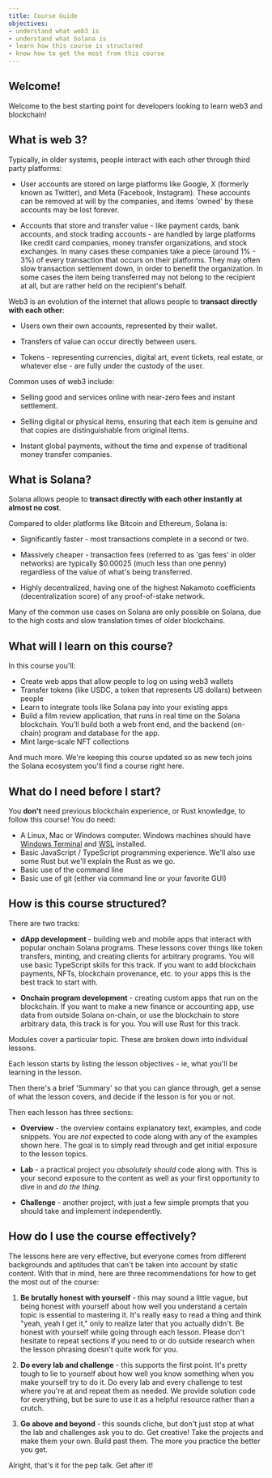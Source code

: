 ```yaml
---
title: Course Guide
objectives:
- understand what web3 is
- understand what Solana is
- learn how this course is structured
- know how to get the most from this course
---
```


## Welcome!

Welcome to the best starting point for developers looking to learn web3 and blockchain!

## What is web 3?

Typically, in older systems, people interact with each other through third party platforms:

- User accounts are stored on large platforms like Google, X (formerly known as Twitter), and Meta (Facebook, Instagram). These accounts can be removed at will by the companies, and items 'owned' by these accounts may be lost forever. 

- Accounts that store and transfer value - like payment cards, bank accounts, and stock trading accounts - are handled by large platforms like credit card companies, money transfer organizations, and stock exchanges. In many cases these companies take a piece (around 1% - 3%) of every transaction that occurs on their platforms. They may often slow transaction settlement down, in order to benefit the organization. In some cases the item being transferred may not belong to the recipient at all, but are rather held on the recipient's behalf.

Web3 is an evolution of the internet that allows people to **transact directly with each other**:

- Users own their own accounts, represented by their wallet.

- Transfers of value can occur directly between users.

- Tokens - representing currencies, digital art, event tickets, real estate, or whatever else - are fully under the custody of the user.

Common uses of web3 include:

- Selling good and services online with near-zero fees and instant settlement.

- Selling digital or physical items, ensuring that each item is genuine and that copies are distinguishable from original items. 

- Instant global payments, without the time and expense of traditional money transfer companies.

## What is Solana?

Solana allows people to **transact directly with each other instantly at almost no cost**.

Compared to older platforms like Bitcoin and Ethereum, Solana is:

- Significantly faster - most transactions complete in a second or two.

- Massively cheaper - transaction fees (referred to as 'gas fees' in older networks) are typically $0.00025 (much less than one penny) regardless of the value of what's being transferred.

- Highly decentralized, having one of the highest Nakamoto coefficients (decentralization score) of any proof-of-stake network.

Many of the common use cases on Solana are only possible on Solana, due to the high costs and slow translation times of older blockchains.

## What will I learn on this course?

In this course you'll:

 - Create web apps that allow people to log on using web3 wallets
 - Transfer tokens (like USDC, a token that represents US dollars) between people
 - Learn to integrate tools like Solana pay into your existing apps 
 - Build a film review application, that runs in real time on the Solana blockchain. You'll build both a web front end, and the backend (on-chain) program and database for the app.
 - Mint large-scale NFT collections

And much more. We're keeping this course updated so as new tech joins the Solana ecosystem you'll find a course right here.

## What do I need before I start?

You **don't** need previous blockchain experience, or Rust knowledge, to follow this course! You do need:

- A Linux, Mac or Windows computer. 
  Windows machines should have [Windows Terminal](https://aka.ms/terminal) and [WSL](https://learn.microsoft.com/en-us/windows/wsl/) installed.
- Basic JavaScript / TypeScript programming experience. We'll also use some Rust but we'll explain the Rust as we go. 
- Basic use of the command line 
- Basic use of git (either via command line or your favorite GUI)

## How is this course structured?

There are two tracks:

 - **dApp development** - building web and mobile apps that interact with popular onchain Solana programs. These lessons cover things like token transfers, minting, and creating clients for arbitrary programs. You will use basic TypeScript skills for this track. If you want to add blockchain payments, NFTs, blockchain provenance, etc. to your apps this is the best track to start with. 

 - **Onchain program development** - creating custom apps that run on the blockchain. If you want to make a new finance or accounting app, use data from outside Solana on-chain, or use the blockchain to store arbitrary data, this track is for you. You will use Rust for this track.

Modules cover a particular topic. These are broken down into individual lessons.

Each lesson starts by listing the lesson objectives - ie, what you'll be learning in the lesson.

Then there's a brief 'Summary' so that you can glance through, get a sense of what the lesson covers, and decide if the lesson is for you or not.

Then each lesson has three sections:

- **Overview** - the overview contains explanatory text, examples, and code snippets. You are _not_ expected to code along with any of the examples shown here. The goal is to simply read through and get initial exposure to the lesson topics.

- **Lab** - a practical project you _absolutely should_ code along with. This is your second exposure to the content as well as your first opportunity to dive in and _do the thing_.

- **Challenge** - another project, with just a few simple prompts that you should take and implement independently.

## How do I use the course effectively?

The lessons here are very effective, but everyone comes from different backgrounds and aptitudes that can't be taken into account by static content. With that in mind, here are three recommendations for how to get the most out of the course:

1. **Be brutally honest with yourself** - this may sound a little vague, but being honest with yourself about how well you understand a certain topic is essential to mastering it. It's really easy to read a thing and think "yeah, yeah I get it," only to realize later that you actually didn't. Be honest with yourself while going through each lesson. Please don't hesitate to repeat sections if you need to or do outside research when the lesson phrasing doesn't quite work for you.

2. **Do every lab and challenge** - this supports the first point. It's pretty tough to lie to yourself about how well you know something when you make yourself try to do it. Do every lab and every challenge to test where you're at and repeat them as needed. We provide solution code for everything, but be sure to use it as a helpful resource rather than a crutch.

3. **Go above and beyond** - this sounds cliche, but don't just stop at what the lab and challenges ask you to do. Get creative! Take the projects and make them your own. Build past them. The more you practice the better you get.

Alright, that's it for the pep talk. Get after it!
